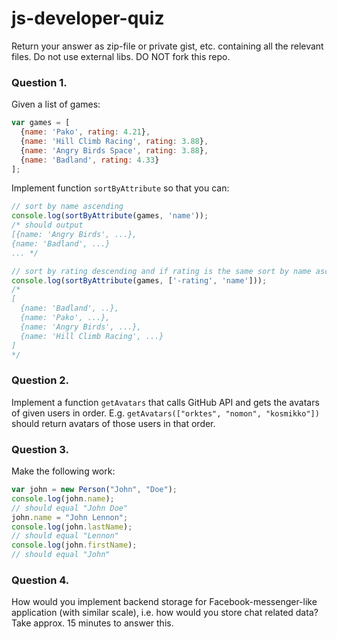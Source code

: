 js-developer-quiz
=================
Return your answer as zip-file or private gist, etc. containing all the relevant files. Do not use external libs. DO NOT fork this repo.

### Question 1.

Given a list of games:

```js
var games = [
  {name: 'Pako', rating: 4.21},
  {name: 'Hill Climb Racing', rating: 3.88},
  {name: 'Angry Birds Space', rating: 3.88},
  {name: 'Badland', rating: 4.33}
];

```

Implement function `sortByAttribute` so that you can:

```js
// sort by name ascending
console.log(sortByAttribute(games, 'name'));
/* should output
[{name: 'Angry Birds', ...},
{name: 'Badland', ...}
... */
```

```js
// sort by rating descending and if rating is the same sort by name ascending
console.log(sortByAttribute(games, ['-rating', 'name']));
/*
[
  {name: 'Badland', ..},
  {name: 'Pako', ...},
  {name: 'Angry Birds', ...},
  {name: 'Hill Climb Racing', ...}
]
*/
```

### Question 2.

Implement a function `getAvatars` that calls GitHub API and gets the avatars of given users in order. E.g.
`getAvatars(["orktes", "nomon", "kosmikko"])` should return avatars of those users in that order. 


### Question 3.

Make the following work:
```js
var john = new Person("John", "Doe");
console.log(john.name);
// should equal "John Doe"
john.name = "John Lennon";
console.log(john.lastName);
// should equal "Lennon"
console.log(john.firstName);
// should equal "John"
```


### Question 4.

How would you implement backend storage for Facebook-messenger-like application (with similar scale), i.e. how would you store chat related data?
Take approx. 15 minutes to answer this.
